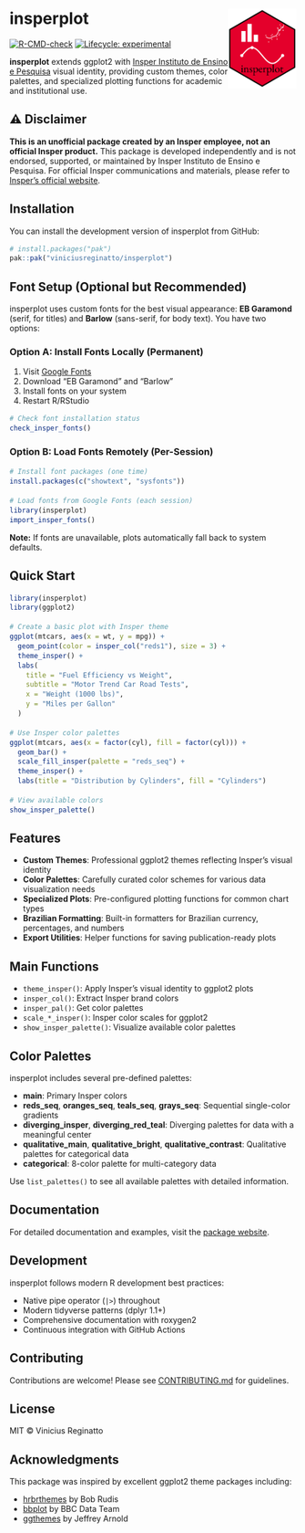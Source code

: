 
<!-- README.md is generated from README.Rmd. Please edit that file -->

# insperplot <img src="man/figures/logo.png" align="right" height="139" />

<!-- badges: start -->

[![R-CMD-check](https://github.com/viniciusreginatto/insperplot/actions/workflows/R-CMD-check.yaml/badge.svg)](https://github.com/viniciusreginatto/insperplot/actions/workflows/R-CMD-check.yaml)
[![Lifecycle:
experimental](https://img.shields.io/badge/lifecycle-experimental-orange.svg)](https://lifecycle.r-lib.org/articles/stages.html#experimental)
<!-- badges: end -->

**insperplot** extends ggplot2 with [Insper Instituto de Ensino e
Pesquisa](https://www.insper.edu.br/) visual identity, providing custom
themes, color palettes, and specialized plotting functions for academic
and institutional use.

## ⚠️ Disclaimer

**This is an unofficial package created by an Insper employee, not an
official Insper product.** This package is developed independently and
is not endorsed, supported, or maintained by Insper Instituto de Ensino
e Pesquisa. For official Insper communications and materials, please
refer to [Insper’s official website](https://www.insper.edu.br/).

## Installation

You can install the development version of insperplot from GitHub:

``` r
# install.packages("pak")
pak::pak("viniciusreginatto/insperplot")
```

## Font Setup (Optional but Recommended)

insperplot uses custom fonts for the best visual appearance: **EB
Garamond** (serif, for titles) and **Barlow** (sans-serif, for body
text). You have two options:

### Option A: Install Fonts Locally (Permanent)

1.  Visit [Google Fonts](https://fonts.google.com)
2.  Download “EB Garamond” and “Barlow”
3.  Install fonts on your system
4.  Restart R/RStudio

``` r
# Check font installation status
check_insper_fonts()
```

### Option B: Load Fonts Remotely (Per-Session)

``` r
# Install font packages (one time)
install.packages(c("showtext", "sysfonts"))

# Load fonts from Google Fonts (each session)
library(insperplot)
import_insper_fonts()
```

**Note:** If fonts are unavailable, plots automatically fall back to
system defaults.

## Quick Start

``` r
library(insperplot)
library(ggplot2)

# Create a basic plot with Insper theme
ggplot(mtcars, aes(x = wt, y = mpg)) +
  geom_point(color = insper_col("reds1"), size = 3) +
  theme_insper() +
  labs(
    title = "Fuel Efficiency vs Weight",
    subtitle = "Motor Trend Car Road Tests",
    x = "Weight (1000 lbs)",
    y = "Miles per Gallon"
  )

# Use Insper color palettes
ggplot(mtcars, aes(x = factor(cyl), fill = factor(cyl))) +
  geom_bar() +
  scale_fill_insper(palette = "reds_seq") +
  theme_insper() +
  labs(title = "Distribution by Cylinders", fill = "Cylinders")

# View available colors
show_insper_palette()
```

## Features

- **Custom Themes**: Professional ggplot2 themes reflecting Insper’s
  visual identity
- **Color Palettes**: Carefully curated color schemes for various data
  visualization needs
- **Specialized Plots**: Pre-configured plotting functions for common
  chart types
- **Brazilian Formatting**: Built-in formatters for Brazilian currency,
  percentages, and numbers
- **Export Utilities**: Helper functions for saving publication-ready
  plots

## Main Functions

- `theme_insper()`: Apply Insper’s visual identity to ggplot2 plots
- `insper_col()`: Extract Insper brand colors
- `insper_pal()`: Get color palettes
- `scale_*_insper()`: Insper color scales for ggplot2
- `show_insper_palette()`: Visualize available color palettes

## Color Palettes

insperplot includes several pre-defined palettes:

- **main**: Primary Insper colors
- **reds_seq**, **oranges_seq**, **teals_seq**, **grays_seq**:
  Sequential single-color gradients
- **diverging_insper**, **diverging_red_teal**: Diverging palettes for
  data with a meaningful center
- **qualitative_main**, **qualitative_bright**,
  **qualitative_contrast**: Qualitative palettes for categorical data
- **categorical**: 8-color palette for multi-category data

Use `list_palettes()` to see all available palettes with detailed
information.

## Documentation

For detailed documentation and examples, visit the [package
website](https://viniciusreginatto.github.io/insperplot/).

## Development

insperplot follows modern R development best practices:

- Native pipe operator (`|>`) throughout
- Modern tidyverse patterns (dplyr 1.1+)
- Comprehensive documentation with roxygen2
- Continuous integration with GitHub Actions

## Contributing

Contributions are welcome! Please see [CONTRIBUTING.md](CONTRIBUTING.md)
for guidelines.

## License

MIT © Vinicius Reginatto

## Acknowledgments

This package was inspired by excellent ggplot2 theme packages including:

- [hrbrthemes](https://github.com/hrbrmstr/hrbrthemes) by Bob Rudis
- [bbplot](https://github.com/bbc/bbplot) by BBC Data Team
- [ggthemes](https://github.com/jrnold/ggthemes) by Jeffrey Arnold
